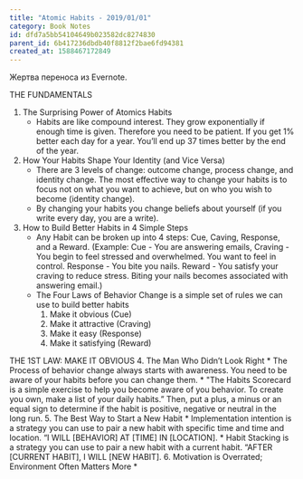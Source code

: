 ```yaml
---
title: "Atomic Habits - 2019/01/01"
category: Book Notes
id: dfd7a5bb54104649b023582dc8274830
parent_id: 6b417236dbdb40f8812f2bae6fd94381
created_at: 1588467172849
---
```


Жертва переноса из Evernote. 

THE FUNDAMENTALS
1. The Surprising Power of Atomics Habits
    * Habits are like compound interest. They grow exponentially if enough time is given. Therefore you need to be patient. If you get 1% better each day for a year. You’ll end up 37 times better by the end of the year.
2. How Your Habits Shape Your Identity (and Vice Versa)
    * There are 3 levels of change: outcome change, process change, and identity change. The most effective way to change your habits is to focus not on what you want to achieve, but on who you wish to become (identity change).
    * By changing your habits you change beliefs about yourself (if you write every day, you are a write).
3. How to Build Better Habits in 4 Simple Steps
    * Any Habit can be broken up into 4 steps: Cue, Caving, Response, and a Reward. (Example: Cue - You are answering emails, Craving - You begin to feel stressed and overwhelmed. You want to feel in control. Response - You bite you nails. Reward - You satisfy your craving to reduce stress. Biting your nails becomes associated with answering email.)
    * The Four Laws of Behavior Change is a simple set of rules we can use to build better habits
        1. Make it obvious (Cue)
        2. Make it attractive (Craving)
        3. Make it easy (Response)
        4. Make it satisfying (Reward)

THE 1ST LAW: MAKE IT OBVIOUS
4. The Man Who Didn’t Look Right
    * The Process of behavior change always starts with awareness. You need to be aware of your habits before you can change them.
    * "The Habits Scorecard is a simple exercise to help you become aware of you behavior. To create you own, make a list of your daily habits.” Then, put a plus, a minus or an equal sign to determine if the habit is positive, negative or neutral in the long run.
5. The Best Way to Start a New Habit
    * Implementation intention is a strategy you can use to pair a new habit with specific time and time and location. “I WILL [BEHAVIOR] AT [TIME] IN [LOCATION].
    * Habit Stacking is a strategy you can use to pair a new habit with a current habit. “AFTER [CURRENT HABIT], I WILL [NEW HABIT].
6. Motivation is Overrated; Environment Often Matters More
    * 

    
